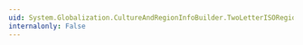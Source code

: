 ```yaml
---
uid: System.Globalization.CultureAndRegionInfoBuilder.TwoLetterISORegionName
internalonly: False
---
```

